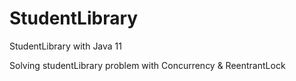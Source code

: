 # StudentLibrary
StudentLibrary with Java 11

Solving studentLibrary problem with Concurrency & ReentrantLock
